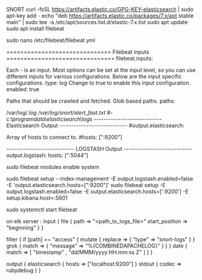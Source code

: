 SNORT
curl -fsSL https://artifacts.elastic.co/GPG-KEY-elasticsearch | sudo apt-key add - echo "deb https://artifacts.elastic.co/packages/7.x/apt stable main" | sudo tee -a /etc/apt/sources.list.d/elastic-7.x.list sudo apt update sudo apt install filebeat

sudo nano /etc/filebeat/filebeat.yml

============================== Filebeat inputs ===============================
filebeat.inputs:

Each - is an input. Most options can be set at the input level, so
you can use different inputs for various configurations.
Below are the input specific configurations.
type: log
Change to true to enable this input configuration.
enabled: true

Paths that should be crawled and fetched. Glob based paths.
paths:

/var/log/*.log
/var/log/snort/alert_fast.txt #- c:\programdata\elasticsearch\logs*
---------------------------- Elasticsearch Output ---------------------------- #output.elasticsearch:

Array of hosts to connect to.
#hosts: [":9200"]

---------------------------- LOGSTASH Output ---------------------------- output.logstash: hosts: [":5044"]

sudo filebeat modules enable system

sudo filebeat setup --index-management -E output.logstash.enabled=false -E 'output.elasticsearch.hosts=[":9200"]' sudo filebeat setup -E output.logstash.enabled=false -E output.elasticsearch.hosts=[':9200'] -E setup.kibana.host=:5601

sudo systemctl start filebeat



on elk server : 
input {
  file {
    path => "<path_to_logs_file>"
    start_position => "beginning"
  }
}

filter {
  if [path] =~ "access" {
    mutate { replace => { "type" => "snort-logs" } }
    grok {
      match => { "message" => "%{COMBINEDAPACHELOG}" }
    }
  }
  date {
    match => [ "timestamp" , "dd/MMM/yyyy:HH:mm:ss Z" ]
  }
}

output {
  elasticsearch {
    hosts => ["localhost:9200"]
  }
  stdout { codec => rubydebug }
}
